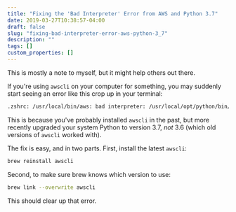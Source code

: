 ```yaml
---
title: "Fixing the 'Bad Interpreter' Error from AWS and Python 3.7"
date: 2019-03-27T10:38:57-04:00
draft: false
slug: "fixing-bad-interpreter-error-aws-python-3_7"
description: ""
tags: []
custom_properties: []
---
```


This is mostly a note to myself, but it might help others out there.

If you're using `awscli` on your computer for something, you may suddenly start seeing an error like this crop up in your terminal:

```bash
.zshrc: /usr/local/bin/aws: bad interpreter: /usr/local/opt/python/bin/python3.6: no such file or directory
```

This is because you've probably installed `awscli` in the past, but more recently upgraded your system Python to version 3.7, _not_ 3.6 (which old versions of `awscli` worked with).

The fix is easy, and in two parts. First, install the latest `awscli`:

```bash
brew reinstall awscli
```

Second, to make sure brew knows which version to use:

```bash
brew link --overwrite awscli
```

This should clear up that error.
